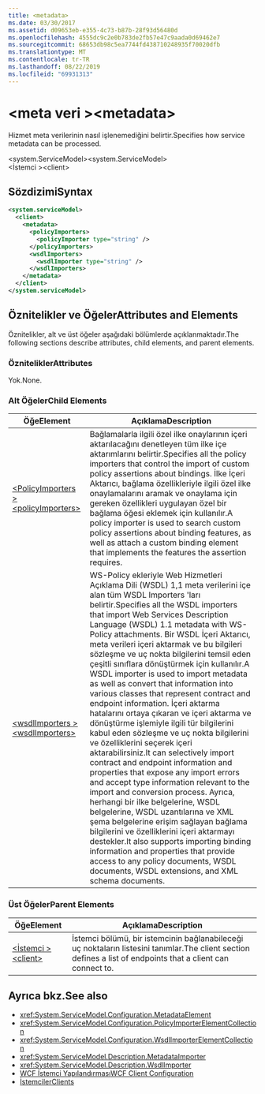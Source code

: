```yaml
---
title: <metadata>
ms.date: 03/30/2017
ms.assetid: d09653eb-e355-4c73-b87b-28f93d56480d
ms.openlocfilehash: 4555dc9c2e0b783de2fb57e47c9aada0d69462e7
ms.sourcegitcommit: 68653db98c5ea7744fd438710248935f70020dfb
ms.translationtype: MT
ms.contentlocale: tr-TR
ms.lasthandoff: 08/22/2019
ms.locfileid: "69931313"
---
```

# <a name="metadata"></a><span data-ttu-id="c0176-101">\<meta veri ></span><span class="sxs-lookup"><span data-stu-id="c0176-101">\<metadata></span></span>
<span data-ttu-id="c0176-102">Hizmet meta verilerinin nasıl işlenemediğini belirtir.</span><span class="sxs-lookup"><span data-stu-id="c0176-102">Specifies how service metadata can be processed.</span></span>  
  
 <span data-ttu-id="c0176-103">\<system.ServiceModel></span><span class="sxs-lookup"><span data-stu-id="c0176-103">\<system.ServiceModel></span></span>  
<span data-ttu-id="c0176-104">\<İstemci ></span><span class="sxs-lookup"><span data-stu-id="c0176-104">\<client></span></span>  
  
## <a name="syntax"></a><span data-ttu-id="c0176-105">Sözdizimi</span><span class="sxs-lookup"><span data-stu-id="c0176-105">Syntax</span></span>  
  
```xml  
<system.serviceModel>
  <client>
    <metadata>
      <policyImporters>
        <policyImporter type="string" />
      </policyImporters>
      <wsdlImporters>
        <wsdlImporter type="string" />
      </wsdlImporters>
    </metadata>
  </client>
</system.serviceModel>
```  
  
## <a name="attributes-and-elements"></a><span data-ttu-id="c0176-106">Öznitelikler ve Öğeler</span><span class="sxs-lookup"><span data-stu-id="c0176-106">Attributes and Elements</span></span>  
 <span data-ttu-id="c0176-107">Öznitelikler, alt ve üst öğeler aşağıdaki bölümlerde açıklanmaktadır.</span><span class="sxs-lookup"><span data-stu-id="c0176-107">The following sections describe attributes, child elements, and parent elements.</span></span>  
  
### <a name="attributes"></a><span data-ttu-id="c0176-108">Öznitelikler</span><span class="sxs-lookup"><span data-stu-id="c0176-108">Attributes</span></span>  
 <span data-ttu-id="c0176-109">Yok.</span><span class="sxs-lookup"><span data-stu-id="c0176-109">None.</span></span>  
  
### <a name="child-elements"></a><span data-ttu-id="c0176-110">Alt Öğeler</span><span class="sxs-lookup"><span data-stu-id="c0176-110">Child Elements</span></span>  
  
|<span data-ttu-id="c0176-111">Öğe</span><span class="sxs-lookup"><span data-stu-id="c0176-111">Element</span></span>|<span data-ttu-id="c0176-112">Açıklama</span><span class="sxs-lookup"><span data-stu-id="c0176-112">Description</span></span>|  
|-------------|-----------------|  
|[<span data-ttu-id="c0176-113">\<PolicyImporters ></span><span class="sxs-lookup"><span data-stu-id="c0176-113">\<policyImporters></span></span>](policyimporters.md)|<span data-ttu-id="c0176-114">Bağlamalarla ilgili özel ilke onaylarının içeri aktarılacağını denetleyen tüm ilke içe aktarımlarını belirtir.</span><span class="sxs-lookup"><span data-stu-id="c0176-114">Specifies all the policy importers that control the import of custom policy assertions about bindings.</span></span> <span data-ttu-id="c0176-115">İlke İçeri Aktarıcı, bağlama özellikleriyle ilgili özel ilke onaylamalarını aramak ve onaylama için gereken özellikleri uygulayan özel bir bağlama öğesi eklemek için kullanılır.</span><span class="sxs-lookup"><span data-stu-id="c0176-115">A policy importer is used to search custom policy assertions about binding features, as well as attach a custom binding element that implements the features the assertion requires.</span></span>|  
|[<span data-ttu-id="c0176-116">\<wsdlImporters ></span><span class="sxs-lookup"><span data-stu-id="c0176-116">\<wsdlImporters></span></span>](wsdlimporters.md)|<span data-ttu-id="c0176-117">WS-Policy ekleriyle Web Hizmetleri Açıklama Dili (WSDL) 1,1 meta verilerini içe alan tüm WSDL Importers 'ları belirtir.</span><span class="sxs-lookup"><span data-stu-id="c0176-117">Specifies all the WSDL importers that import Web Services Description Language (WSDL) 1.1 metadata with WS-Policy attachments.</span></span> <span data-ttu-id="c0176-118">Bir WSDL İçeri Aktarıcı, meta verileri içeri aktarmak ve bu bilgileri sözleşme ve uç nokta bilgilerini temsil eden çeşitli sınıflara dönüştürmek için kullanılır.</span><span class="sxs-lookup"><span data-stu-id="c0176-118">A WSDL importer is used to import metadata as well as convert that information into various classes that represent contract and endpoint information.</span></span> <span data-ttu-id="c0176-119">İçeri aktarma hatalarını ortaya çıkaran ve içeri aktarma ve dönüştürme işlemiyle ilgili tür bilgilerini kabul eden sözleşme ve uç nokta bilgilerini ve özelliklerini seçerek içeri aktarabilirsiniz.</span><span class="sxs-lookup"><span data-stu-id="c0176-119">It can selectively import contract and endpoint information and properties that expose any import errors and accept type information relevant to the import and conversion process.</span></span> <span data-ttu-id="c0176-120">Ayrıca, herhangi bir ilke belgelerine, WSDL belgelerine, WSDL uzantılarına ve XML şema belgelerine erişim sağlayan bağlama bilgilerini ve özelliklerini içeri aktarmayı destekler.</span><span class="sxs-lookup"><span data-stu-id="c0176-120">It also supports importing binding information and properties that provide access to any policy documents, WSDL documents, WSDL extensions, and XML schema documents.</span></span>|  
  
### <a name="parent-elements"></a><span data-ttu-id="c0176-121">Üst Öğeler</span><span class="sxs-lookup"><span data-stu-id="c0176-121">Parent Elements</span></span>  
  
|<span data-ttu-id="c0176-122">Öğe</span><span class="sxs-lookup"><span data-stu-id="c0176-122">Element</span></span>|<span data-ttu-id="c0176-123">Açıklama</span><span class="sxs-lookup"><span data-stu-id="c0176-123">Description</span></span>|  
|-------------|-----------------|  
|[<span data-ttu-id="c0176-124">\<İstemci ></span><span class="sxs-lookup"><span data-stu-id="c0176-124">\<client></span></span>](client.md)|<span data-ttu-id="c0176-125">İstemci bölümü, bir istemcinin bağlanabileceği uç noktaların listesini tanımlar.</span><span class="sxs-lookup"><span data-stu-id="c0176-125">The client section defines a list of endpoints that a client can connect to.</span></span>|  
  
## <a name="see-also"></a><span data-ttu-id="c0176-126">Ayrıca bkz.</span><span class="sxs-lookup"><span data-stu-id="c0176-126">See also</span></span>

- <xref:System.ServiceModel.Configuration.MetadataElement>
- <xref:System.ServiceModel.Configuration.PolicyImporterElementCollection>
- <xref:System.ServiceModel.Configuration.WsdlImporterElementCollection>
- <xref:System.ServiceModel.Description.MetadataImporter>
- <xref:System.ServiceModel.Description.WsdlImporter>
- [<span data-ttu-id="c0176-127">WCF İstemci Yapılandırması</span><span class="sxs-lookup"><span data-stu-id="c0176-127">WCF Client Configuration</span></span>](../../../wcf/feature-details/client-configuration.md)
- [<span data-ttu-id="c0176-128">İstemciler</span><span class="sxs-lookup"><span data-stu-id="c0176-128">Clients</span></span>](../../../wcf/feature-details/clients.md)
